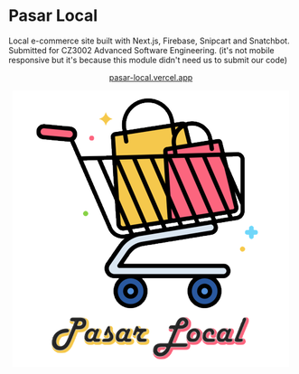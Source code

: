 # Pasar Local

Local e-commerce site built with Next.js, Firebase, Snipcart and Snatchbot. Submitted for CZ3002 Advanced Software Engineering. (it's not mobile responsive but it's because this module didn't need us to submit our code)

<div align="center">
  <p><a href="https://pasar-local.vercel.app">pasar-local.vercel.app</a></p>
  <p><img src="/public/pasar-local-transparent.png"></img></p>
</div>

  
